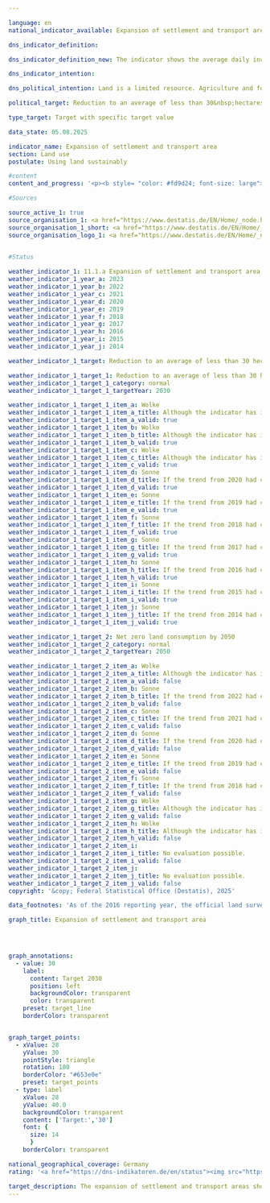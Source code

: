 ```yaml
---

language: en        
national_indicator_available: Expansion of settlement and transport area        

dns_indicator_definition:         

dns_indicator_definition_new: The indicator shows the average daily increase in settlement and transport area (in hectares per day).        

dns_indicator_intention:         

dns_political_intention: Land is a limited resource. Agriculture and forestry, settlement and transport, nature conservation, raw material extraction and energy production, for example, compete for its use. The use of additional land for settlement and transport purposes should therefore be limited.        

political_target: Reduction to an average of less than 30&nbsp;hectares per day by 2030; "net zero" land consumption by 2050        

type_target: Target with specific target value        

data_state: 05.08.2025        

indicator_name: Expansion of settlement and transport area        
section: Land use        
postulate: Using land sustainably        

#content         
content_and_progress: '<p><b style= "color: #fd9d24; font-size: large">11.1.a Expansion of settlement and transport area</b><br><br>The indicator represents the average daily increase in settlement and transport area (SuV). Settlement area includes, among other things, residential building land, industrial and commercial areas, land for public facilities, recreational areas and cemeteries. Extraction land, that is, areas used for mining and open-cast mining, is in principle also part of the SuV but is not taken into account for the calculation, as it is assumed that such land will be repurposed in the long term, for example as post-mining landscapes. The indicator differs from the increase in sealed surfaces, as it includes not only sealed land but also undeveloped and unsealed settlement areas such as private gardens, parks, green spaces, roadside greenery and other unsealed transport surfaces. According to calculations by the Environmental-Economic Accounts of the Länder, the proportion of sealed surfaces within the SuV in Germany averaged around 45% in 2023.<br><br>The data basis is the land survey by type of actual use (official land use statistics) of the Federal Statistical Office, based on the official cadastral survey of the Länder. Due to the harmonisation of the cadastral systems, in recent years there have been reclassifications of areas, even without actual changes in use. To offset these effects, a moving four-year average is applied, which covers the current reporting year as well as the three preceding years. In 2016, a switch was made to a new land-use classification, which hampers comparability with previous years. For example, areas formerly used for agriculture were reassigned to new categories such as recreational areas or mixed-use areas. As a result, a detailed breakdown by land use for 2016&nbsp;is not available.<br><br>A further extension of the land-use classification was implemented in 2023&nbsp;with the introduction of a new modelling of the geospatial information of the official surveying system (GEOInfoDok), accompanied by changes to the modelling criteria for actual use. To minimise distortions of the land indicator caused by this methodological change, effects not corresponding to actual changes are excluded from the calculation. As the migration to the new GEOInfoDok is completed at different times in the Länder surveying authorities, these effects may occur at different times depending on the Land and may affect results over several years. In the medium term, this methodological change will lead to significant quality improvements in land use statistics.<br><br>In 2023, the total SuV amounted to 50,788&nbsp;square kilometres<sup>1</sup>, of which around 64% were settlement areas and 36% transport areas. The proportion of SuV in Germany’s total area was around 14%. The largest land use was agriculture, with 179,891&nbsp;square kilometres (50.3%), followed by woodland with 106,886&nbsp;square kilometres (29.9%). Between 2000&nbsp;and 2023, a total of 6,849&nbsp;square kilometres were converted into SuV&nbsp;–&nbsp;more than twice the size of the Saarland and around 1.91% of Germany’s total area.<br><br>Growth in SuV was driven primarily by the designation of new settlement land: since 2000, 85% of the increase was in settlement areas, and 15% in transport areas. The moving four-year average of newly claimed land fell to a low of 49&nbsp;hectares per day by 2022&nbsp;and most recently (2023) stood at 51&nbsp;hectares per day. The politically determined target of reducing daily land take to below 30&nbsp;hectares by 2030&nbsp;will not be met if the current trend continues.<br><br><small><sup>1</sup> The figures for the annual values and the moving average for the years 2020&nbsp;to 2022&nbsp;have been revised. In this period, the surveying authorities carried out extensive reclassifications from vegetation to transport areas, which did not reflect any actual changes in land use. The results presented here have been adjusted accordingly.</small></p>'                

#Sources        

source_active_1: true
source_organisation_1: <a href="https://www.destatis.de/EN/Home/_node.html" target="_blank">Federal Statistical Office</a>
source_organisation_1_short: <a href="https://www.destatis.de/EN/Home/_node.html" target="_blank">Federal Statistical Office</a>
source_organisation_logo_1: <a href="https://www.destatis.de/EN/Home/_node.html" target="_blank"><img src="https://dns-indikatoren.de/public/OrgImgEn/destatis.png" alt="Federal Statistical Office" title=" Click here to visit the homepage of the organizationFederal Statistical Office" style="height:60px; width:148px; border:transparent"/></a>
        

#Status        

weather_indicator_1: 11.1.a Expansion of settlement and transport area
weather_indicator_1_year_a: 2023
weather_indicator_1_year_b: 2022
weather_indicator_1_year_c: 2021
weather_indicator_1_year_d: 2020
weather_indicator_1_year_e: 2019
weather_indicator_1_year_f: 2018
weather_indicator_1_year_g: 2017
weather_indicator_1_year_h: 2016
weather_indicator_1_year_i: 2015
weather_indicator_1_year_j: 2014

weather_indicator_1_target: Reduction to an average of less than 30 hectares per day by 2030; "net zero" land consumption by 2050

weather_indicator_1_target_1: Reduction to an average of less than 30 hectares per day by 2030
weather_indicator_1_target_1_category: normal
weather_indicator_1_target_1_targetYear: 2030

weather_indicator_1_target_1_item_a: Wolke
weather_indicator_1_target_1_item_a_title: Although the indicator has in 2023 been moving in the desired direction toward the target, if the trend had to continued, the target would have been missed in the target year by more than 20% of the difference between the target value and the value at that time.
weather_indicator_1_target_1_item_a_valid: true
weather_indicator_1_target_1_item_b: Wolke
weather_indicator_1_target_1_item_b_title: Although the indicator has in 2022 been moving in the desired direction toward the target, if the trend had to continued, the target would have been missed in the target year by more than 20% of the difference between the target value and the value at that time.
weather_indicator_1_target_1_item_b_valid: true
weather_indicator_1_target_1_item_c: Wolke
weather_indicator_1_target_1_item_c_title: Although the indicator has in 2021 been moving in the desired direction toward the target, if the trend had to continued, the target would have been missed in the target year by more than 20% of the difference between the target value and the value at that time.
weather_indicator_1_target_1_item_c_valid: true
weather_indicator_1_target_1_item_d: Sonne
weather_indicator_1_target_1_item_d_title: If the trend from 2020 had continued, the target value would have been reached or missed by less than 5% of the difference between the target value and the value at that time.
weather_indicator_1_target_1_item_d_valid: true
weather_indicator_1_target_1_item_e: Sonne
weather_indicator_1_target_1_item_e_title: If the trend from 2019 had continued, the target value would have been reached or missed by less than 5% of the difference between the target value and the value at that time.
weather_indicator_1_target_1_item_e_valid: true
weather_indicator_1_target_1_item_f: Sonne
weather_indicator_1_target_1_item_f_title: If the trend from 2018 had continued, the target value would have been reached or missed by less than 5% of the difference between the target value and the value at that time.
weather_indicator_1_target_1_item_f_valid: true
weather_indicator_1_target_1_item_g: Sonne
weather_indicator_1_target_1_item_g_title: If the trend from 2017 had continued, the target value would have been reached or missed by less than 5% of the difference between the target value and the value at that time.
weather_indicator_1_target_1_item_g_valid: true
weather_indicator_1_target_1_item_h: Sonne
weather_indicator_1_target_1_item_h_title: If the trend from 2016 had continued, the target value would have been reached or missed by less than 5% of the difference between the target value and the value at that time.
weather_indicator_1_target_1_item_h_valid: true
weather_indicator_1_target_1_item_i: Sonne
weather_indicator_1_target_1_item_i_title: If the trend from 2015 had continued, the target value would have been reached or missed by less than 5% of the difference between the target value and the value at that time.
weather_indicator_1_target_1_item_i_valid: true
weather_indicator_1_target_1_item_j: Sonne
weather_indicator_1_target_1_item_j_title: If the trend from 2014 had continued, the target value would have been reached or missed by less than 5% of the difference between the target value and the value at that time.
weather_indicator_1_target_1_item_j_valid: true

weather_indicator_1_target_2: Net zero land consumption by 2050
weather_indicator_1_target_2_category: normal
weather_indicator_1_target_2_targetYear: 2050

weather_indicator_1_target_2_item_a: Wolke
weather_indicator_1_target_2_item_a_title: Although the indicator has in 2023 been moving in the desired direction toward the target, if the trend had to continued, the target would have been missed in the target year by more than 20% of the difference between the target value and the value at that time.
weather_indicator_1_target_2_item_a_valid: false
weather_indicator_1_target_2_item_b: Sonne
weather_indicator_1_target_2_item_b_title: If the trend from 2022 had continued, the target value would have been reached or missed by less than 5% of the difference between the target value and the value at that time.
weather_indicator_1_target_2_item_b_valid: false
weather_indicator_1_target_2_item_c: Sonne
weather_indicator_1_target_2_item_c_title: If the trend from 2021 had continued, the target value would have been reached or missed by less than 5% of the difference between the target value and the value at that time.
weather_indicator_1_target_2_item_c_valid: false
weather_indicator_1_target_2_item_d: Sonne
weather_indicator_1_target_2_item_d_title: If the trend from 2020 had continued, the target value would have been reached or missed by less than 5% of the difference between the target value and the value at that time.
weather_indicator_1_target_2_item_d_valid: false
weather_indicator_1_target_2_item_e: Sonne
weather_indicator_1_target_2_item_e_title: If the trend from 2019 had continued, the target value would have been reached or missed by less than 5% of the difference between the target value and the value at that time.
weather_indicator_1_target_2_item_e_valid: false
weather_indicator_1_target_2_item_f: Sonne
weather_indicator_1_target_2_item_f_title: If the trend from 2018 had continued, the target value would have been reached or missed by less than 5% of the difference between the target value and the value at that time.
weather_indicator_1_target_2_item_f_valid: false
weather_indicator_1_target_2_item_g: Wolke
weather_indicator_1_target_2_item_g_title: Although the indicator has in 2017 been moving in the desired direction toward the target, if the trend had to continued, the target would have been missed in the target year by more than 20% of the difference between the target value and the value at that time.
weather_indicator_1_target_2_item_g_valid: false
weather_indicator_1_target_2_item_h: Wolke
weather_indicator_1_target_2_item_h_title: Although the indicator has in 2016 been moving in the desired direction toward the target, if the trend had to continued, the target would have been missed in the target year by more than 20% of the difference between the target value and the value at that time.
weather_indicator_1_target_2_item_h_valid: false
weather_indicator_1_target_2_item_i: 
weather_indicator_1_target_2_item_i_title: No evaluation possible.
weather_indicator_1_target_2_item_i_valid: false
weather_indicator_1_target_2_item_j: 
weather_indicator_1_target_2_item_j_title: No evaluation possible.
weather_indicator_1_target_2_item_j_valid: false        
copyright: '&copy; Federal Statistical Office (Destatis), 2025'        

data_footnotes: 'As of the 2016 reporting year, the official land survey is based on the Official Real Estate Cadastre Information System (ALKIS).<br>• With the conversion of the documentation for modelling the geoinformation of the official cadastral surveying system from version 6.0.1 to 7.1.2 in 2023, the list of usage types was expanded again. This impairs comparison with previous years and makes it more difficult to calculate changes. The settlement and transport areas determined after the changeover largely contain the same types of use as before.<br>• Settlement area (built on): Housing, industry and commerce (excluding exploitation area), public facilities.<br>• Recreation area, cemeteries: sports, recreation and leisure area, cemeteries.<br>• The figures for the annual values and the moving average for the years 2020 to 2022 are revised. For the period mentioned, the surveying administration reclassified a large number of areas from vegetation to traffic areas, which do not correspond to any change in land use in reality. The present results have been adjusted for these reclassifications.'        

graph_title: Expansion of settlement and transport area        

        


graph_annotations:
  - value: 30
    label:
      content: Target 2030
      position: left
      backgroundColor: transparent
      color: transparent
    preset: target_line
    borderColor: transparent        


graph_target_points:
  - xValue: 28
    yValue: 30
    pointStyle: triangle
    rotation: 180
    borderColor: "#653e0e"
    preset: target_points
  - type: label
    xValue: 28
    yValue: 40.0
    backgroundColor: transparent
    content: ['Target:','30']
    font: {
      size: 14
      }
    borderColor: transparent                

national_geographical_coverage: Germany        
rating: '<a href="https://dns-indikatoren.de/en/status"><img src="https://sdg-indikatoren.de/public/Wettersymbole/Wolke.png" title="Although the indicator has in 2023 been moving in the desired direction toward the target, if the trend had to continued, the target would have been missed in the target year by more than 20% of the difference between the target value and the value at that time." alt="Weathersymbol: cloud"/></a>'        

target_description: The expansion of settlement and transport areas should be reduced to a maximum of 30 hectares per day by 2030 (averaged over the years 2027 to 2030).<br><br><br>• As indicator 11.1.a is calculated as the average of the current year and the three preceding years, the politically defined target value must be achieved on average across 2027 to 2030. However, if the development observed over the past six years continues, the indicator would only decline to around 44 hectares per day by 2030. The gap to the target value therefore remains so substantial that indicator 11.1.a is assessed as <b>cloud</b> for 2023.        
---
```


